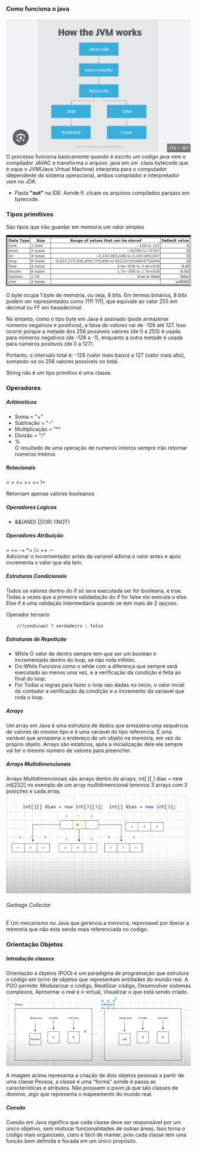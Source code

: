 ### Como funciona o java

![img.png](img.png)
O processo funciona basicamente quando é escrito um codigo java vem o compilador JAVAC e transforma o arquivo .java em um .class bytecode
que é oque o JVM(Java Virtual Machine) interpreta para o computador idependente do sistema operacional, ambos compilador e interpretador vem
no JDK.

- Pasta **"out"** na IDE: Aonde fi .clcam os arquivos compilados paraass em bytecode.

### Tipos primitivos

São tipos que irão guardar em memoria um valor simples      

![img_2.png](img_2.png)

O byte ocupa 1 byte de memória, ou seja, 8 bits. Em termos binários, 8 bits podem ser representados como 1111 1111, que equivale ao valor 255 em decimal ou FF em hexadecimal.

No entanto, como o tipo byte em Java é assinado (pode armazenar números negativos e positivos), a faixa de valores vai de -128 até 127. Isso ocorre porque a metade dos 256 possíveis valores (de 0 a 255) é usada para números negativos (de -128 a -1), enquanto a outra metade é usada para números positivos (de 0 a 127).

Portanto, o intervalo total é: -128 (valor mais baixo) a 127 (valor mais alto), somando-se os 256 valores possíveis no total.

String não é um tipo primitivo é uma classe.

 ### Operadores
##### Aritimeticos
+ Soma = "+"
+ Subtração = "-"
+ Multiplicação = "*"
+ Divisão = "/" 
+ %\
O resultado de uma operação de numeros inteiros sempre irão retornar numeros inteiros

##### Relacionais

< > <= >=  == !=

Retornam apenas valores booleanos

##### Operadores Logicos

+ &&(AND) ||(OR) !(NOT)

##### Operadores Atribuição
 
= += -= *= /= ++ --\
Adicionar o incrementador antes da variavel adiona o valor antes e após incrementa o valor que ela tem.

##### Estruturas Condicionais
Todos os valores dentro do if só sera executada ser for booleana, e true.
Todas a vezes que a primeira validadação do if for false ele executa o else.
Else if é uma validação intermediaria quando se tem mais de 2 opçoes.
            
Operador ternario

        //(condicao) ? verdadeiro : falso

##### Estruturas de Repetição

+ While
O valor de dentro sempre tem que ser um boolean e incrementado dentro do loop, se não roda infinito.
+ Do-While
Funciona como o while com a diferença que sempre será executado ao menos uma vez, e a verificação da condição é feita ao final do loop.
+ For
Todas a regras para fazer o loop são dadas no inicio, o valor incial do contador a verificação da condição e o incremento da variavel que roda o loop.

##### Arrays
Um array em Java é uma estrutura de dados que armazena uma sequência de valores do mesmo tipo e é uma variavel do tipo referencia.
É uma variável que armazena o endereço de um objeto na memória, em vez do próprio objeto.
Arrays são estaticos, após a inicialização dele ele sempre vai ter o mesmo numero de valores para preencher.
##### Arrays Multidimencionais
Arrays Multidimencionais são arrays dentro de arrays, int[ ][ ] dias = new int[2][2]
no exemplo de um array multidimencional teremos 3 arrays com 3 posições e cada array.
![img_1.png](img_1.png)

###### Garbage Collector
É Um mecanismo no Java que gerencia a memoria, reponsavel por liberar a memoria que não esta sendo mais referenciada no codigo.

### Orientação Objetos
##### Introdução classes

Orientação a objetos (POO) é um paradigma de programação que estrutura o código em torno de objetos que representam entidades do mundo real.
A POO permite: Modularizar o código, Reutilizar código, Desenvolver sistemas complexos, Aproximar o real e o virtual, Visualizar o que está sendo criado. 
![img_3.png](img_3.png)

A imagem acima representa a criação de dois objetos pessoas a partir de uma classe Pessoa, a classe é uma "forma" aonde é passa as caracteristicas
e atributos. Não possuem o psvm já que são classes de dominio, algo que representa o mapeamento do mundo real.
##### Coesão

Coesão em Java significa que cada classe deve ser responsável por um único objetivo, sem misturar funcionalidades de outras áreas. Isso torna o código mais organizado, claro e fácil de manter, pois cada classe tem uma função bem definida e focada em um único propósito.
